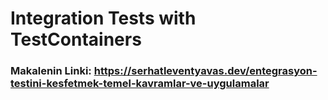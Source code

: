 ﻿# Integration Tests with TestContainers

### Makalenin Linki: https://serhatleventyavas.dev/entegrasyon-testini-kesfetmek-temel-kavramlar-ve-uygulamalar
